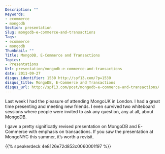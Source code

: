 ```yaml
---
Description: ""
Keywords:
- ecommerce
- mongodb
Section: presentation
Slug: mongodb-e-commerce-and-transactions
Tags:
- ecommerce
- mongodb
Thumbnail: ""
Title: MongoDB, E-Commerce and Transactions
Topics:
- Presentations
Url: presentation/mongodb-e-commerce-and-transactions
date: 2011-09-27
disqus_identifier: 1530 http://spf13.com/?p=1530
disqus_title: MongoDB, E-Commerce and Transactions
disqus_url: http://spf13.com/post/mongodb-e-commerce-and-transactions/
---
```


Last week I had the pleasure of attending MongoUK in London. I had a
great time presenting and meeting new friends. I even survived two
whiteboard sessions where people were invited to ask any question, any
at all, about MongoDB.

I gave a pretty significatly revised presentation on MongoDB and
E-Commerce with emphasis on transactions. If you saw the presentation at
MongoNYC this summer, it’s worth a revisit.

{{% speakerdeck 4e8126e72d853c0060001f97 %}}
